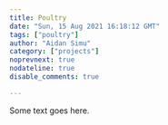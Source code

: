 ```yaml
---
title: Poultry
date: "Sun, 15 Aug 2021 16:18:12 GMT"
tags: ["poultry"]
author: "Aidan Simu"
category: ["projects"]
noprevnext: true
nodateline: true
disable_comments: true

---
```


Some text goes here.

